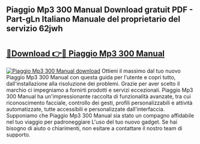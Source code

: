 ## Piaggio Mp3 300 Manual Download gratuit PDF - Part-gLn Italiano Manuale del proprietario del servizio 62jwh

# <h2><a href="http://df93rmd.blite.top/?on=Piaggio+Mp3+300+Manual">🔗Download 👉🔴 Piaggio Mp3 300 Manual</a></h2>

[![Piaggio Mp3 300 Manual download](https://i.imgur.com/lujVjoI.png)](http://df93rmd.blite.top/?on=Piaggio+Mp3+300+Manual)
Ottieni il massimo dal tuo nuovo Piaggio Mp3 300 Manual con questa guida per l'utente e copri tutto, dall'installazione alla risoluzione dei problemi. Grazie per aver scelto il marchio ci impegniamo a fornirti prodotti e servizi eccezionali. Piaggio Mp3 300 Manual ha un'impressionante raccolta di funzionalità avanzate, tra cui riconoscimento facciale, controllo dei gesti, profili personalizzabili e attività automatizzate, tutte accessibili e personalizzate dall'interfaccia. Supponiamo che Piaggio Mp3 300 Manual sia stato un compagno affidabile nel tuo viaggio per padroneggiare L'uso del tuo nuovo gadget. Se hai bisogno di aiuto o chiarimenti, non esitare a contattare il nostro team di supporto.
